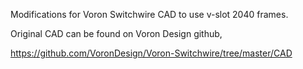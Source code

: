 Modifications for Voron Switchwire CAD to use v-slot 2040 frames.

Original CAD can be found on Voron Design github,

https://github.com/VoronDesign/Voron-Switchwire/tree/master/CAD
